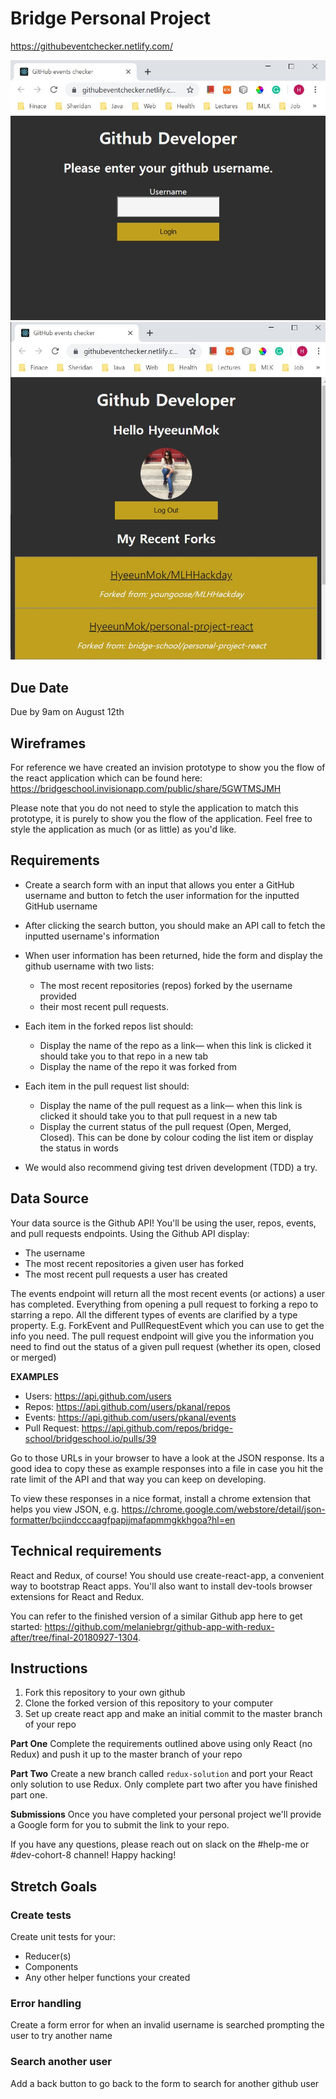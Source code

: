 # Bridge Personal Project

https://githubeventchecker.netlify.com/

![deploy1](deploy1.jpg)
![d2ploy2](deploy2.jpg)

## Due Date
Due by 9am on August 12th

## Wireframes
For reference we have created an invision prototype to show you the flow of the react application which can be found here: https://bridgeschool.invisionapp.com/public/share/5GWTMSJMH

Please note that you do not need to style the application to match this prototype, it is purely to show you the flow of the application. Feel free to style the application as much (or as little) as you'd like.

## Requirements

- Create a search form with an input that allows you enter a GitHub username and button to fetch the user information for the inputted GitHub username

- After clicking the search button, you should make an API call to fetch the inputted username's information

- When user information has been returned, hide the form and display the github username with two lists:
    - The most recent repositories (repos) forked by the username provided
    - their most recent pull requests.

- Each item in the forked repos list should:
    - Display the name of the repo as a link— when this link is clicked it should take you to that repo in a new tab
    - Display the name of the repo it was forked from
    
 - Each item in the pull request list should:
     - Display the name of the pull request as a link— when this link is clicked it should take you to that pull request in a new tab
     - Display the current status of the pull request (Open, Merged, Closed). This can be done by colour coding the list item or display the status in words

- We would also recommend giving test driven development (TDD) a try.

## Data Source
Your data source is the Github API! You'll be using the user, repos, events, and pull requests endpoints. Using the Github API display:

- The username
- The most recent repositories a given user has forked
- The most recent pull requests a user has created

The events endpoint will return all the most recent events (or actions) a user has completed. Everything from opening a pull request to forking a repo to starring a repo. All the different types of events are clarified by a type property. E.g. ForkEvent and PullRequestEvent which you can use to get the info you need. The pull request endpoint will give you the information you need to find out the status of a given pull request (whether its open, closed or merged)

**EXAMPLES**
- Users: https://api.github.com/users
- Repos: https://api.github.com/users/pkanal/repos
- Events: https://api.github.com/users/pkanal/events
- Pull Request: https://api.github.com/repos/bridge-school/bridgeschool.io/pulls/39

Go to those URLs in your browser to have a look at the JSON response. Its a good idea to copy these as example responses into a file in case you hit the rate limit of the API and that way you can keep on developing.

To view these responses in a nice format, install a chrome extension that helps you view JSON, e.g. https://chrome.google.com/webstore/detail/json-formatter/bcjindcccaagfpapjjmafapmmgkkhgoa?hl=en

## Technical requirements
React and Redux, of course! You should use create-react-app, a convenient way to bootstrap React apps. You'll also want to install dev-tools browser extensions for React and Redux.

You can refer to the finished version of a similar Github app here to get started: https://github.com/melaniebrgr/github-app-with-redux-after/tree/final-20180927-1304.

## Instructions

1. Fork this repository to your own github
2. Clone the forked version of this repository to your computer 
3. Set up create react app and make an initial commit to the master branch of your repo

**Part One**
Complete the requirements outlined above using only React (no Redux) and push it up to the master branch of your repo

**Part Two**
Create a new branch called `redux-solution` and port your React only solution to use Redux. Only complete part two after you have finished part one.

**Submissions**
Once you have completed your personal project we'll provide a Google form for you to submit the link to your repo.

If you have any questions, please reach out on slack on the #help-me or #dev-cohort-8 channel! Happy hacking!

## Stretch Goals

### Create tests
Create unit tests for your:
- Reducer(s)
- Components
- Any other helper functions your created

### Error handling
Create a form error for when an invalid username is searched prompting the user to try another name

### Search another user
Add a back button to go back to the form to search for another github user
